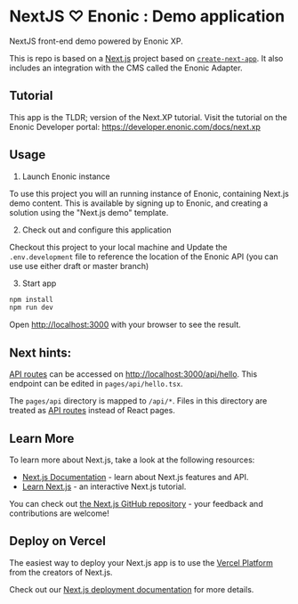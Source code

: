 # NextJS ♡ Enonic : Demo application

NextJS front-end demo powered by Enonic XP.

This is repo is based on a [Next.js](https://nextjs.org/) project based on [`create-next-app`](https://github.com/vercel/next.js/tree/canary/packages/create-next-app). It also includes an integration with the CMS called the Enonic Adapter.

## Tutorial
This app is the TLDR; version of the Next.XP tutorial. Visit the tutorial on the Enonic Developer portal: https://developer.enonic.com/docs/next.xp

## Usage

1. Launch Enonic instance

To use this project you will an running instance of Enonic, containing Next.js demo content.
This is available by signing up to Enonic, and creating a solution using the "Next.js demo" template.

2. Check out and configure this application

Checkout this project to your local machine and Update the `.env.development` file to reference the location of the Enonic API (you can use use either draft or master branch)

3. Start app

```bash
npm install
npm run dev
```
Open [http://localhost:3000](http://localhost:3000) with your browser to see the result.

## Next hints:

[API routes](https://nextjs.org/docs/api-routes/introduction) can be accessed on [http://localhost:3000/api/hello](http://localhost:3000/api/hello). This endpoint can be edited in `pages/api/hello.tsx`.

The `pages/api` directory is mapped to `/api/*`. Files in this directory are treated as [API routes](https://nextjs.org/docs/api-routes/introduction) instead of React pages.

## Learn More

To learn more about Next.js, take a look at the following resources:

- [Next.js Documentation](https://nextjs.org/docs) - learn about Next.js features and API.
- [Learn Next.js](https://nextjs.org/learn) - an interactive Next.js tutorial.

You can check out [the Next.js GitHub repository](https://github.com/vercel/next.js/) - your feedback and contributions are welcome!

## Deploy on Vercel

The easiest way to deploy your Next.js app is to use the [Vercel Platform](https://vercel.com/new?utm_medium=default-template&filter=next.js&utm_source=create-next-app&utm_campaign=create-next-app-readme) from the creators of Next.js.

Check out our [Next.js deployment documentation](https://nextjs.org/docs/deployment) for more details.
